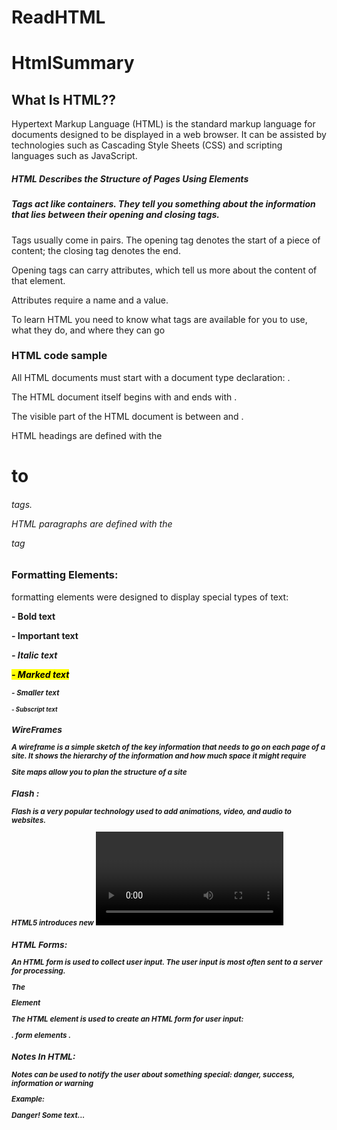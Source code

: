 # ReadHTML

# HtmlSummary

## What Is HTML??

Hypertext Markup Language (HTML) is the standard markup language for documents designed to be displayed in a web browser. It can be assisted by technologies such as Cascading Style Sheets (CSS) and scripting languages such as JavaScript.

##### HTML Describes the Structure of Pages Using Elements

##### Tags act like containers. They tell you something about the information that lies between their opening and closing tags.

 Tags usually come in pairs. The opening tag denotes the start of a piece of content; the closing tag denotes the end.

Opening tags can carry attributes, which tell us more about the content of that element.
 
 Attributes require a name and a value.
 
 To learn HTML you need to know what tags are available for you to use, what they do, and where they can go
 
 ### HTML code sample
 
 All HTML documents must start with a document type declaration: <!DOCTYPE html>.

The HTML document itself begins with <html> and ends with </html>.

The visible part of the HTML document is between <body> and </body>.
 
HTML headings are defined with the <h1> to <h6> tags.
 
 HTML paragraphs are defined with the <p> tag
 
 ### Formatting Elements:
 
 formatting elements were designed to display special types of text:

<b> - Bold text

<strong> - Important text

<i> - Italic text

<mark> - Marked text
 
<small> - Smaller text

<sub> - Subscript text


### WireFrames

A wireframe is a simple sketch of the key information that needs to go on each page of a site. It shows the hierarchy of the information and how much space it might require

Site maps allow you to plan the structure of a site


### Flash :
Flash is a very popular technology used to add animations, video, and audio to websites. 

HTML5 introduces new <video> and <audio> elements for adding video and audio to web pages, but these are only supported in the latest browsers.
 
 ### HTML Forms:
 
 An HTML form is used to collect user input. The user input is most often sent to a server for processing.

The <form> Element
 
The HTML <form> element is used to create an HTML form for user input:

<form>
.
form elements
.
</form>



 ### Notes In HTML:
 
 Notes can be used to notify the user about something special: danger, success, information or warning
 
 Example:
 
<div class="danger">
  <p><strong>Danger!</strong> Some text...</p>
</div>
